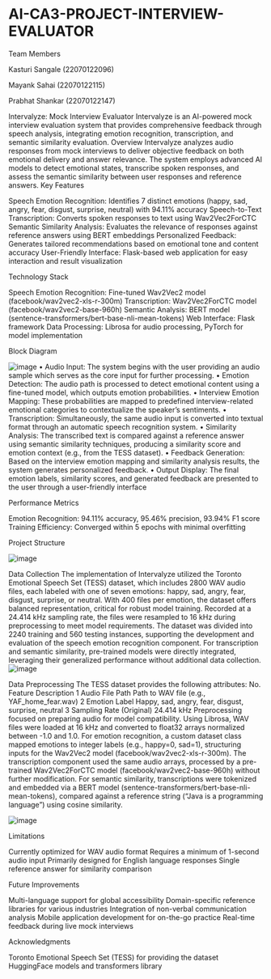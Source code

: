 # AI-CA3-PROJECT-INTERVIEW-EVALUATOR
Team Members

Kasturi Sangale (22070122096)

Mayank Sahai (22070122115)

Prabhat Shankar (22070122147)


Intervalyze: Mock Interview Evaluator
Intervalyze is an AI-powered mock interview evaluation system that provides comprehensive feedback through speech analysis, integrating emotion recognition, transcription, and semantic similarity evaluation.
Overview
Intervalyze analyzes audio responses from mock interviews to deliver objective feedback on both emotional delivery and answer relevance. The system employs advanced AI models to detect emotional states, transcribe spoken responses, and assess the semantic similarity between user responses and reference answers.
Key Features

Speech Emotion Recognition: Identifies 7 distinct emotions (happy, sad, angry, fear, disgust, surprise, neutral) with 94.11% accuracy
Speech-to-Text Transcription: Converts spoken responses to text using Wav2Vec2ForCTC
Semantic Similarity Analysis: Evaluates the relevance of responses against reference answers using BERT embeddings
Personalized Feedback: Generates tailored recommendations based on emotional tone and content accuracy
User-Friendly Interface: Flask-based web application for easy interaction and result visualization

Technology Stack

Speech Emotion Recognition: Fine-tuned Wav2Vec2 model (facebook/wav2vec2-xls-r-300m)
Transcription: Wav2Vec2ForCTC model (facebook/wav2vec2-base-960h)
Semantic Analysis: BERT model (sentence-transformers/bert-base-nli-mean-tokens)
Web Interface: Flask framework
Data Processing: Librosa for audio processing, PyTorch for model implementation

Block Diagram

![image](https://github.com/user-attachments/assets/8846c550-95ea-46bb-a7bb-5d07b6e7e483)
•  Audio Input: The system begins with the user providing an audio sample which serves as the core input for further processing.
•  Emotion Detection: The audio path is processed to detect emotional content using a fine-tuned model, which outputs emotion probabilities.
•  Interview Emotion Mapping: These probabilities are mapped to predefined interview-related emotional categories to contextualize the speaker’s sentiments.
•  Transcription: Simultaneously, the same audio input is converted into textual format through an automatic speech recognition system.
•  Similarity Analysis: The transcribed text is compared against a reference answer using semantic similarity techniques, producing a similarity score and emotion context (e.g., from the TESS dataset).
•  Feedback Generation: Based on the interview emotion mapping and similarity analysis results, the system generates personalized feedback.
•  Output Display: The final emotion labels, similarity scores, and generated feedback are presented to the user through a user-friendly interface


Performance Metrics

Emotion Recognition: 94.11% accuracy, 95.46% precision, 93.94% F1 score
Training Efficiency: Converged within 5 epochs with minimal overfitting

Project Structure




![image](https://github.com/user-attachments/assets/1feeed61-51ac-4554-acd4-4dbd490aac5a)





Data Collection
The implementation of Intervalyze utilized the Toronto Emotional Speech Set (TESS) dataset, which includes 2800 WAV audio files, each labeled with one of seven emotions: happy, sad, angry, fear, disgust, surprise, or neutral. With 400 files per emotion, the dataset offers balanced representation, critical for robust model training. Recorded at a 24.414 kHz sampling rate, the files were resampled to 16 kHz during preprocessing to meet model requirements. The dataset was divided into 2240 training and 560 testing instances, supporting the development and evaluation of the speech emotion recognition component. For transcription and semantic similarity, pre-trained models were directly integrated, leveraging their generalized performance without additional data collection.
![image](https://github.com/user-attachments/assets/0a20d368-aaaa-4209-9a5e-af0dd74bcd3d)


Data Preprocessing 
The TESS dataset provides the following attributes:
No.	Feature	Description
1	Audio File Path	Path to WAV file (e.g., YAF_home_fear.wav)
2	Emotion Label	Happy, sad, angry, fear, disgust, surprise, neutral
3	Sampling Rate (Original)	24.414 kHz
Preprocessing focused on preparing audio for model compatibility. Using Librosa, WAV files were loaded at 16 kHz and converted to float32 arrays normalized between -1.0 and 1.0. For emotion recognition, a custom dataset class mapped emotions to integer labels (e.g., happy=0, sad=1), structuring inputs for the Wav2Vec2 model (facebook/wav2vec2-xls-r-300m). The transcription component used the same audio arrays, processed by a pre-trained Wav2Vec2ForCTC model (facebook/wav2vec2-base-960h) without further modification. For semantic similarity, transcriptions were tokenized and embedded via a BERT model (sentence-transformers/bert-base-nli-mean-tokens), compared against a reference string (“Java is a programming language”) using cosine similarity.


![image](https://github.com/user-attachments/assets/316c8bbe-6111-4845-892b-11d9ccf6e793)

Limitations

Currently optimized for WAV audio format
Requires a minimum of 1-second audio input
Primarily designed for English language responses
Single reference answer for similarity comparison

Future Improvements

Multi-language support for global accessibility
Domain-specific reference libraries for various industries
Integration of non-verbal communication analysis
Mobile application development for on-the-go practice
Real-time feedback during live mock interviews

Acknowledgments

Toronto Emotional Speech Set (TESS) for providing the dataset
HuggingFace models and transformers library
